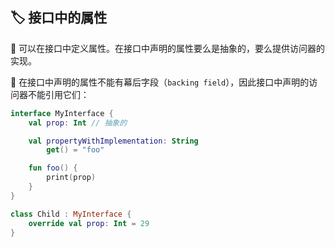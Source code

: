 ## 🏷️ 接口中的属性

🔧 可以在接口中定义属性。在接口中声明的属性要么是抽象的，要么提供访问器的实现。

🚫 在接口中声明的属性不能有幕后字段（`backing field`），因此接口中声明的访问器不能引用它们：

```kotlin
interface MyInterface {
    val prop: Int // 抽象的

    val propertyWithImplementation: String
        get() = "foo"

    fun foo() {
        print(prop)
    }
}

class Child : MyInterface {
    override val prop: Int = 29
}
```